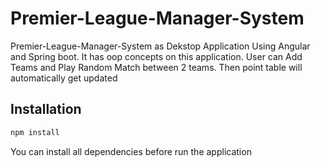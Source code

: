# Premier-League-Manager-System

Premier-League-Manager-System as Dekstop Application Using Angular and Spring boot. It has oop concepts on this application.
User can Add Teams and Play Random Match between 2 teams. Then point table will automatically get updated

## Installation
```bash
npm install
```

You can install all dependencies before run the application
